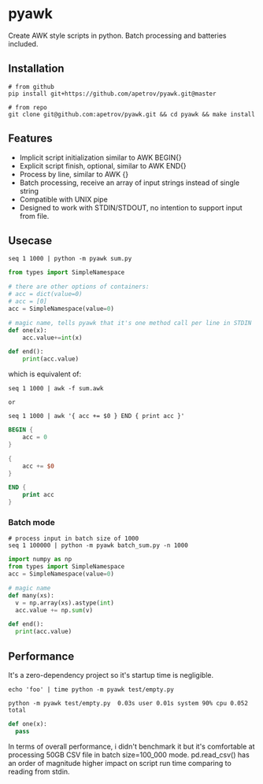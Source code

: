 # pyawk
Create AWK style scripts in python. Batch processing and batteries included. 

## Installation

```
# from github
pip install git+https://github.com/apetrov/pyawk.git@master

# from repo
git clone git@github.com:apetrov/pyawk.git && cd pyawk && make install
```

## Features
* Implicit script initialization similar to AWK BEGIN{}
* Explicit script finish, optional, similar to AWK END{}
* Process by line, similar to AWK {}
* Batch processing, receive an array of input strings instead of single string
* Compatible with UNIX pipe
* Designed to work with STDIN/STDOUT, no intention to support input from file.

## Usecase

```
seq 1 1000 | python -m pyawk sum.py
```

```sum.py
from types import SimpleNamespace

# there are other options of containers:
# acc = dict(value=0)
# acc = [0]
acc = SimpleNamespace(value=0)

# magic name, tells pyawk that it's one method call per line in STDIN
def one(x):
    acc.value+=int(x)

def end():
    print(acc.value)
```

which is equivalent of:

```
seq 1 1000 | awk -f sum.awk

or

seq 1 1000 | awk '{ acc += $0 } END { print acc }'
```

``` sum.awk
BEGIN {
    acc = 0
}

{
    acc += $0
}

END {
    print acc
}
```

### Batch mode
```
# process input in batch size of 1000
seq 1 100000 | python -m pyawk batch_sum.py -n 1000
```

```batch_sum.py
import numpy as np
from types import SimpleNamespace
acc = SimpleNamespace(value=0)

# magic name
def many(xs):
  v = np.array(xs).astype(int)
  acc.value += np.sum(v)

def end():
  print(acc.value)
```

## Performance
It's a zero-dependency project so it's startup time is negligible. 
```
echo 'foo' | time python -m pyawk test/empty.py
```

```
python -m pyawk test/empty.py  0.03s user 0.01s system 90% cpu 0.052 total
```

```test/empty.py
def one(x):
  pass
```

In terms of overall performance, i didn't benchmark it but it's comfortable at processing 50GB CSV file in batch size=100_000 mode.
pd.read_csv() has an order of magnitude higher impact on script run time comparing to reading from stdin.
